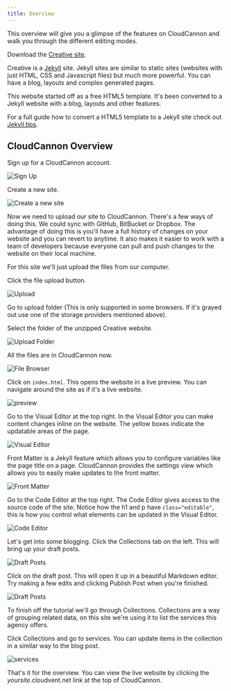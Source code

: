 ```yaml
---
title: Overview
---
```


This overview will give you a glimpse of the features on CloudCannon and walk you through the different editing modes.

Download the [Creative site](/creative.zip).

Creative is a [Jekyll](http://jekyllrb.com) site. Jekyll sites are similar to static sites (websites with just HTML, CSS and Javascript files) but much more powerful. You can have a blog, layouts and complex generated pages.

This website started off as a free HTML5 template. It's been converted to a Jekyll website with a blog, layouts and other features.

For a full guide how to convert a HTML5 template to a Jekyll site check out [Jekyll.tips](http://jekyll.tips).

## CloudCannon Overview

Sign up for a CloudCannon account.

<img alt="Sign Up" src="/img/overview/sign_up.png" class="screenshot">

Create a new site.

<img alt="Create a new site" src="/img/overview/creative.png" class="screenshot">

Now we need to upload our site to CloudCannon. There's a few ways of doing this. We could sync with GitHub, BitBucket or Dropbox. The advantage of doing this is you'll have a full history of changes on your website and you can revert to anytime. It also makes it easier to work with a team of developers because everyone can pull and push changes to the website on their local machine.

For this site we'll just upload the files from our computer.

Click the file upload button.

<img alt="Upload" src="/img/overview/upload.png" class="screenshot">

Go to upload folder (This is only supported in some browsers. If it's grayed out use one of the storage providers mentioned above).

Select the folder of the unzipped Creative website.

<img alt="Upload Folder" src="/img/overview/upload_folder.png" class="screenshot">

All the files are in CloudCannon now.

<img alt="File Browser" src="/img/overview/file_browser.png" class="screenshot">

Click on `index.html`. This opens the website in a live preview. You can navigate around the site as if it's a live website.

<img alt="preview" src="/img/overview/preview.png" class="screenshot">

Go to the Visual Editor at the top right. In the Visual Editor you can make content changes inline on the website. The yellow boxes indicate the updatable areas of the page.

<img alt="Visual Editor" src="/img/overview/visual_editor.png" class="screenshot">

Front Matter is a Jekyll feature which allows you to configure variables like the page title on a page. CloudCannon provides the settings view which allows you to easily make updates to the front matter.

<img alt="Front Matter" src="/img/overview/front_matter.png" class="screenshot">

Go to the Code Editor at the top right. The Code Editor gives access to the source code of the site. Notice how the h1 and p have `class="editable"`, this is how you control what elements can be updated in the Visual Editor.

<img alt="Code Editor" src="/img/overview/code_editor.png" class="screenshot">

Let's get into some blogging. Click the Collections tab on the left. This will bring up your draft posts.

<img alt="Draft Posts" src="/img/overview/draft_posts.png" class="screenshot">

Click on the draft post. This will open it up in a beautiful Markdown editor. Try making a few edits and clicking Publish Post when you're finished.

<img alt="Draft Posts" src="/img/overview/blog_post.png" class="screenshot">

To finish off the tutorial we'll go through Collections. Collections are a way of grouping related data, on this site we're using it to list the services this agency offers.

Click Collections and go to services. You can update items in the collection in a similar way to the blog post.

<img alt="services" src="/img/overview/services.png" class="screenshot">

That's it for the overview. You can view the live website by clicking the *yoursite*.cloudvent.net link at the top of CloudCannon.
